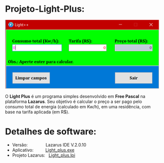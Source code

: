 # Projeto-Light-Plus:

![Tela](/Imagens/Tela.png)

O **Light Plus** é um programa simples desenvolvido em **Free Pascal** na plataforma **Lazarus**. Seu objetivo é calcular o preço a ser pago pelo consumo total de energia (calculado em Kw/h), em uma residência, com base na tarifa aplicada (em R$).


# Detalhes de software:
  * Versão: &nbsp;&nbsp;&nbsp;&nbsp;&nbsp;&nbsp;&nbsp;&nbsp;&nbsp;&nbsp;&nbsp;&nbsp;&nbsp; Lazarus IDE V.2.0.10
  * Aplicativo: &nbsp;&nbsp;&nbsp;&nbsp;&nbsp;&nbsp;&nbsp;&nbsp; [Light_plus.exe](/Light_plus.exe)
  * Projeto Lazarus: &nbsp; [Light_plus.lpi](/Light_plus.lpi)
